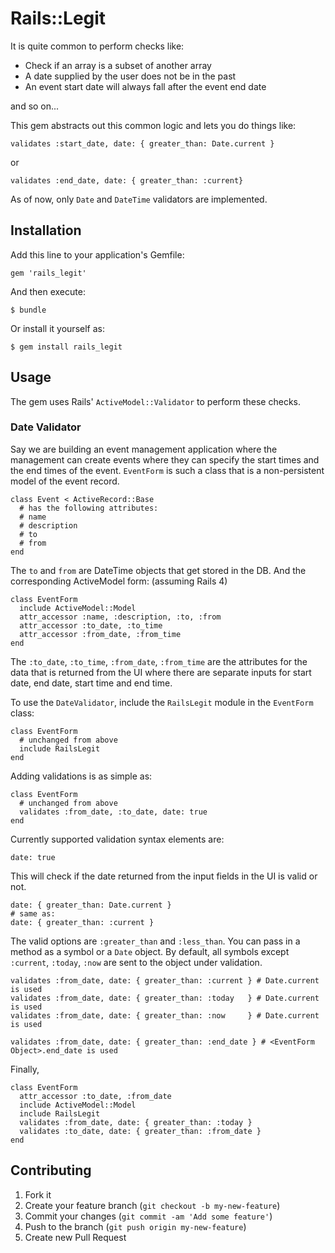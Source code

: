 # Rails::Legit

It is quite common to perform checks like:

* Check if an array is a subset of another array
* A date supplied by the user does not be in the past
* An event start date will always fall after the event end date

and so on...

This gem abstracts out this common logic and lets you do things like:

    validates :start_date, date: { greater_than: Date.current }

or

    validates :end_date, date: { greater_than: :current}

As of now, only `Date` and `DateTime` validators are implemented.

## Installation

Add this line to your application's Gemfile:

    gem 'rails_legit'

And then execute:

    $ bundle

Or install it yourself as:

    $ gem install rails_legit

## Usage

The gem uses Rails' `ActiveModel::Validator` to perform these checks.


### Date Validator

Say we are building an event management application where the management
can create events where they can specify the start times and the end times
of the event. `EventForm` is such a class that is a non-persistent model of
the event record.

    class Event < ActiveRecord::Base
      # has the following attributes:
      # name
      # description
      # to
      # from
    end

The `to` and `from` are DateTime objects that get stored in the DB. And the
corresponding ActiveModel form: (assuming Rails 4)

    class EventForm 
      include ActiveModel::Model
      attr_accessor :name, :description, :to, :from
      attr_accessor :to_date, :to_time
      attr_accessor :from_date, :from_time
    end

The `:to_date`, `:to_time`, `:from_date`, `:from_time` are the attributes
for the data that is returned from the UI where there are separate inputs
for start date, end date, start time and end time.

To use the `DateValidator`, include the `RailsLegit` module in the
`EventForm` class:

    class EventForm
      # unchanged from above
      include RailsLegit
    end

Adding validations is as simple as:

    class EventForm
      # unchanged from above
      validates :from_date, :to_date, date: true
    end

Currently supported validation syntax elements are:

    date: true

This will check if the date returned from the input fields in the UI is
valid or not.

    date: { greater_than: Date.current }
    # same as:
    date: { greater_than: :current }

The valid options are `:greater_than` and `:less_than`. You can pass in a
method as a symbol or a `Date` object. By default, all symbols except
`:current`, `:today`, `:now` are sent to the object under validation.

    validates :from_date, date: { greater_than: :current } # Date.current is used
    validates :from_date, date: { greater_than: :today   } # Date.current is used 
    validates :from_date, date: { greater_than: :now     } # Date.current is used

    validates :from_date, date: { greater_than: :end_date } # <EventForm Object>.end_date is used

Finally,

    class EventForm
      attr_accessor :to_date, :from_date
      include ActiveModel::Model
      include RailsLegit
      validates :from_date, date: { greater_than: :today }
      validates :to_date, date: { greater_than: :from_date }
    end

## Contributing

1. Fork it
2. Create your feature branch (`git checkout -b my-new-feature`)
3. Commit your changes (`git commit -am 'Add some feature'`)
4. Push to the branch (`git push origin my-new-feature`)
5. Create new Pull Request
